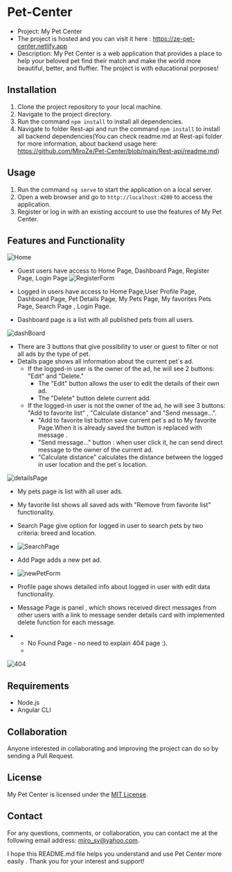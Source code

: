 # Pet-Center
- Project: My Pet Center  
- The project is hosted and you can visit it here : https://ze-pet-center.netlify.app  
- Description: My Pet Center is a web application that provides a place to help your beloved pet find their match and make the world more beautiful, better, and fluffier.
            The project is with educational porposes!

## Installation

1. Clone the project repository to your local machine.
2. Navigate to the project directory.
3. Run the command `npm install` to install all dependencies.
4. Navigate to folder Rest-api and run the command `npm install` to install all backend dependencies(You can check readme.md at Rest-api folder for more information, about backend usage here: https://github.com/MiroZe/Pet-Center/blob/main/Rest-api/readme.md)

## Usage
1. Run the command `ng serve` to start the application on a local server.
2. Open a web browser and go to `http://localhost:4200` to access the application.
3. Register or log in with an existing account to use the features of My Pet Center.

## Features and Functionality
![Home](https://github.com/MiroZe/Pet-Center/assets/114018004/7878d516-5990-4964-a6d5-94b53267a90a)
- Guest users have access to Home Page, Dashboard Page, Register Page, Login Page
![RegisterForm](https://github.com/MiroZe/Pet-Center/assets/114018004/a00ccd12-aa66-452c-97c1-478fcfdbfdfc)
- Logged in users have access to Home Page,User Profile Page, Dashboard Page, Pet Details Page, My Pets Page, My favorites Pets Page, Search Page , Login Page.

- Dashboard page is a list with all published pets from all users.

![dashBoard](https://github.com/MiroZe/Pet-Center/assets/114018004/993fa5df-7bad-4e6d-bbaa-cc6bc9f18812)

  - There are 3 buttons that give possibility to user or guest to filter or not all ads by the type of pet.
- Details page shows all information about the current pet`s ad.
  - If the logged-in user is the owner of the ad, he will see 2 buttons: "Edit" and "Delete."
    - The "Edit" button allows the user to edit the details of their own ad.
    - The "Delete" button delete current add.
  - If the logged-in user is not the owner of the ad, he will see 3 buttons: "Add to favorite list" , "Calculate distance" and "Send message...".
    - "Add to favorite list button save current pet`s ad to My favorite Page.When it is already saved the button is replaced with message .
    - "Send message..." button : when user click it, he can send direct message to the owner of the current ad.
    - "Calculate distance" calculates the distance between the logged in user location and the pet`s location.

![detailsPage](https://github.com/MiroZe/Pet-Center/assets/114018004/ea38c78f-e0ad-4a07-ae08-6311a772acb8)
- My pets page is list with all user ads.
- My favorite list shows all saved ads with "Remove from favorite list" functionality.
- Search Page give option for logged in user to search pets by two criteria: breed and location.
- ![SearchPage](https://github.com/MiroZe/Pet-Center/assets/114018004/647fadff-6caa-482d-a158-32c1bd67e70a)

- Add Page adds a new pet ad. 
- ![newPetForm](https://github.com/MiroZe/Pet-Center/assets/114018004/5839da67-d400-42bc-a28a-877b4a5156a2)
- Profile page shows detailed info about logged in user with edit data functionality.
- Message Page is panel , which shows received direct messages from other users with a link to message sender details card with implemented delete function for each message.
- - No Found Page - no need to explain 404 page :).
  - 
![404](https://github.com/MiroZe/Pet-Center/assets/114018004/114b1744-3c7e-4999-bab5-1fb9565895bf)

## Requirements
- Node.js
- Angular CLI

## Collaboration
Anyone interested in collaborating and improving the project can do so by sending a Pull Request.

## License
My Pet Center is licensed under the [MIT License](https://opensource.org/licenses/MIT).

## Contact
For any questions, comments, or collaboration, you can contact me at the following email address: miro_sv@yahoo.com.

I hope this README.md file helps you understand and use  Pet Center more easily . Thank you for your interest and support!
